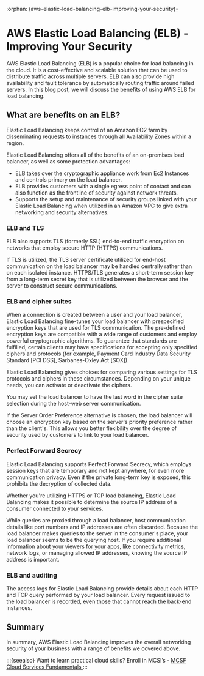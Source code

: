 :orphan:
(aws-elastic-load-balancing-elb-improving-your-security)=
# AWS Elastic Load Balancing (ELB) - Improving Your Security 

AWS Elastic Load Balancing (ELB) is a popular choice for load balancing in the cloud. It is a cost-effective and scalable solution that can be used to distribute traffic across multiple servers. ELB can also provide high availability and fault tolerance by automatically routing traffic around failed servers. In this blog post, we will discuss the benefits of using AWS ELB for load balancing.

## What are benefits on an ELB?

Elastic Load Balancing keeps control of an Amazon EC2 farm by disseminating requests to instances through all Availability Zones within a region.

Elastic Load Balancing offers all of the benefits of an on-premises load balancer, as well as some protection advantages:

- ELB takes over the cryptographic appliance work from Ec2 Instances and controls primary on the load balancer.
- ELB provides customers with a single egress point of contact and can also function as the frontline of security against network threats.
- Supports the setup and maintenance of security groups linked with your Elastic Load Balancing when utilized in an Amazon VPC to give extra networking and security alternatives.

### ELB and TLS

ELB also supports TLS (formerly SSL) end-to-end traffic encryption on networks that employ secure HTTP (HTTPS) communications.

If TLS is utilized, the TLS server certificate utilized for end-host communication on the load balancer may be handled centrally rather than on each isolated instance.
HTTPS/TLS generates a short-term session key from a long-term secret key that is utilized between the browser and the server to construct secure communications.

### ELB and cipher suites

When a connection is created between a user and your load balancer, Elastic Load Balancing fine-tunes your load balancer with prespecified encryption keys that are used for TLS communication. The pre-defined encryption keys are compatible with a wide range of customers and employ powerful cryptographic algorithms.
To guarantee that standards are fulfilled, certain clients may have specifications for accepting only specified ciphers and protocols (for example, Payment Card Industry Data Security Standard [PCI DSS], Sarbanes-Oxley Act [SOX]).

Elastic Load Balancing gives choices for comparing various settings for TLS protocols and ciphers in these circumstances. Depending on your unique needs, you can activate or deactivate the ciphers.

You may set the load balancer to have the last word in the cipher suite selection during the host-web server communication.

If the Server Order Preference alternative is chosen, the load balancer will choose an encryption key based on the server's priority preference rather than the client's. This allows you better flexibility over the degree of security used by customers to link to your load balancer.

### Perfect Forward Secrecy

Elastic Load Balancing supports Perfect Forward Secrecy, which employs session keys that are temporary and not kept anywhere, for even more communication privacy. Even if the private long-term key is exposed, this prohibits the decryption of collected data.

Whether you're utilizing HTTPS or TCP load balancing, Elastic Load Balancing makes it possible to determine the source IP address of a consumer connected to your services.

While queries are proxied through a load balancer, host communication details like port numbers and IP addresses are often discarded. Because the load balancer makes queries to the server in the consumer's place, your load balancer seems to be the querying host. If you require additional information about your viewers for your apps, like connectivity metrics, network logs, or managing allowed IP addresses, knowing the source IP address is important.

### ELB and auditing

The access logs for Elastic Load Balancing provide details about each HTTP and TCP query performed by your load balancer.
Every request issued to the load balancer is recorded, even those that cannot reach the back-end instances.

## Summary

In summary, AWS Elastic Load Balancing improves the overall networking security of your business with a range of benefits we covered above.

:::{seealso}
Want to learn practical cloud skills? Enroll in MCSI’s - [MCSF Cloud Services Fundamentals ](https://www.mosse-institute.com/certifications/mcsf-cloud-services-fundamentals.html)
:::